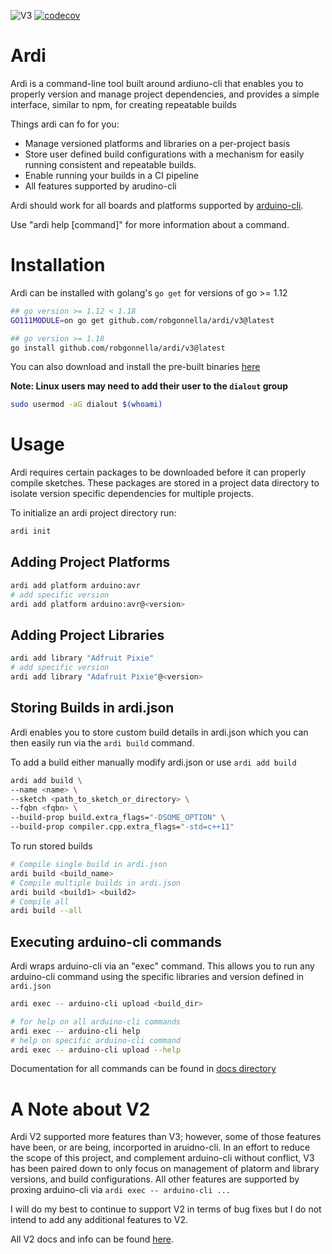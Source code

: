 ![V3](https://github.com/robgonnella/ardi/workflows/V3/badge.svg)
[![codecov](https://codecov.io/gh/robgonnella/ardi/branch/main/graph/badge.svg?token=YMMFDIKX3A)](https://codecov.io/gh/robgonnella/ardi)

# Ardi

Ardi is a command-line tool built around ardiuno-cli that enables you to
properly version and manage project dependencies, and provides a simple
interface, similar to npm, for creating repeatable builds

Things ardi can fo for you:

- Manage versioned platforms and libraries on a per-project basis
- Store user defined build configurations with a mechanism for easily running
  consistent and repeatable builds.
- Enable running your builds in a CI pipeline
- All features supported by arudino-cli

Ardi should work for all boards and platforms supported by [arduino-cli].

Use "ardi help [command]" for more information about a command.

# Installation

Ardi can be installed with golang's `go get` for versions of go >= 1.12

```bash
## go version >= 1.12 < 1.18
GO111MODULE=on go get github.com/robgonnella/ardi/v3@latest

## go version >= 1.18
go install github.com/robgonnella/ardi/v3@latest
```

You can also download and install the pre-built binaries
[here](https://github.com/robgonnella/ardi/releases)

**Note: Linux users may need to add their user to the `dialout` group**

```bash
sudo usermod -aG dialout $(whoami)
```

# Usage

Ardi requires certain packages to be downloaded before it can properly compile
sketches. These packages are stored in a project data directory to isolate
version specific dependencies for multiple projects.

To initialize an ardi project directory run:

```bash
ardi init
```

## Adding Project Platforms

```bash
ardi add platform arduino:avr
# add specific version
ardi add platform arduino:avr@<version>
```

## Adding Project Libraries

```bash
ardi add library "Adfruit Pixie"
# add specific version
ardi add library "Adafruit Pixie"@<version>
```

## Storing Builds in ardi.json

Ardi enables you to store custom build details in ardi.json which you can
then easily run via the `ardi build` command.

To add a build either manually modify ardi.json or use `ardi add build`

```bash
ardi add build \
--name <name> \
--sketch <path_to_sketch_or_directory> \
--fqbn <fqbn> \
--build-prop build.extra_flags="-DSOME_OPTION" \
--build-prop compiler.cpp.extra_flags="-std=c++11"
```

To run stored builds

```bash
# Compile single build in ardi.json
ardi build <build_name>
# Compile multiple builds in ardi.json
ardi build <build1> <build2>
# Compile all
ardi build --all
```

## Executing arduino-cli commands

Ardi wraps arduino-cli via an "exec" command. This allows you to run any
arduino-cli command using the specific libraries and version defined in
`ardi.json`

```bash
ardi exec -- arduino-cli upload <build_dir>

# for help on all arduino-cli commands
ardi exec -- arduino-cli help
# help on specific arduino-cli command
ardi exec -- arduino-cli upload --help
```

Documentation for all commands can be found in [docs directory][docs]


# A Note about V2

Ardi V2 supported more features than V3; however, some of those features have
been, or are being, incorported in aruidno-cli. In an effort to reduce the
scope of this project, and complement arduino-cli without conflict, V3 has
been paired down to only focus on management of platorm and library versions,
and build configurations. All other features are supported by proxing
arduino-cli via `ardi exec -- arduino-cli ...`

I will do my best to continue to support V2 in terms of bug fixes but I do not
intend to add any additional features to V2.

All V2 docs and info can be found [here][docsV2].

[arduino-cli]: https://github.com/arduino/arduino-cli
[docs]: ./docs/ardi.md
[docsV2]: ../v2/docs/ardi.md
